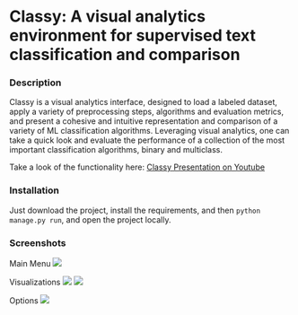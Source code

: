# Classy: A visual analytics environment for supervised text classification and comparison

### Description

Classy is a visual analytics interface, designed to load a labeled dataset, apply a variety of preprocessing steps, algorithms and evaluation metrics, and present a cohesive and intuitive representation and comparison of a variety of ML classification algorithms. Leveraging visual analytics, one can take a quick look and evaluate the performance of a collection of the most important classification algorithms, binary and multiclass.

Take a look of the functionality here: [Classy Presentation on Youtube](https://www.youtube.com/watch?v=sDfwE5W0U_s)

### Installation

Just download the project, install the requirements, and then `python manage.py run`, and open the project locally.

### Screenshots

Main Menu
![](https://i.imgur.com/s59pXnx.png)

Visualizations
![](https://i.imgur.com/0NegvFo.png)
![](https://i.imgur.com/JKEOF77.png)

Options
![](https://i.imgur.com/wmUDjaw.png)



